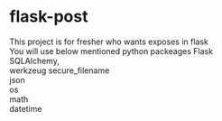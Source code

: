 # flask-post
This project is for fresher who wants exposes in flask <br/>
You will use below mentioned python packeages 
Flask<br/>
SQLAlchemy,<br/>
werkzeug secure_filename<br/>
json<br/>
os<br/>
math<br/>
datetime<br/>
